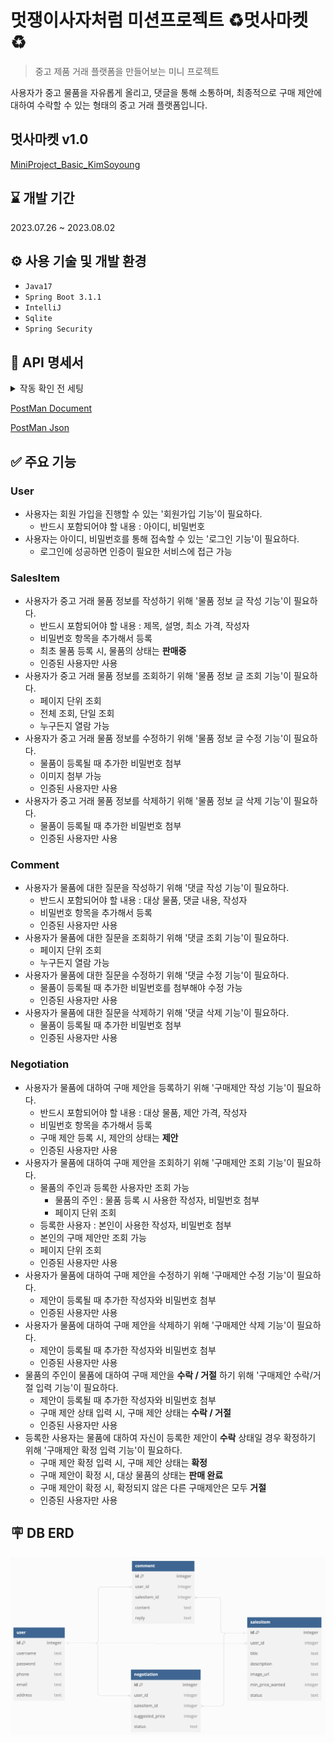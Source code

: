 # 멋쟁이사자처럼 미션프로젝트 ♻️멋사마켓 ♻️
> 중고 제품 거래 플랫폼을 만들어보는 미니 프로젝트

사용자가 중고 물품을 자유롭게 올리고, 댓글을 통해 소통하며, 최종적으로 구매 제안에 대하여 수락할 수 있는 형태의 중고 거래 플랫폼입니다.

## 멋사마켓 v1.0
[MiniProject_Basic_KimSoyoung](https://github.com/likelion-backend-5th/MiniProject_Basic_KimSoyoung)

## ⌛️ 개발 기간
2023.07.26 ~ 2023.08.02

## ⚙️ 사용 기술 및 개발 환경
- `Java17`
- `Spring Boot 3.1.1`
- `IntelliJ`
- `Sqlite`
- `Spring Security`

## 📌 API 명세서
<details>
<summary> 작동 확인 전 세팅</summary>
1️⃣ 아래 PostMan Document에서 "Run in PostMan"을 누르고 Import할 Workspace를 선택한다.
<img src="img/포스트맨환경설정3.png">

2️⃣ 우측 위 Environments를 선택하는 부분에서 "New Environment"를 선택한다.
<img src="img/포스트맨환경설정4.png">

3️⃣ Request마다 토큰 설정을 해준다.  
▶️ 작동 시, jeeho_dev 입력하는 Request에는 토큰 설정을 아래와 같이 한다.
<img src="img/토큰등록_dev.png">

▶️ 작동 시, jeeho_edu 입력하는 Request에는 토큰 설정을 아래와 같이 한다.
<img src="img/토큰등록_edu.png">

</details>


[PostMan Document](https://documenter.getpostman.com/view/22906513/2s9XxvTai8)

[PostMan Json](https://github.com/likelion-backend-5th/Project_1_KimSoyoung/blob/main/market.postman_collection.json)

## ✅ 주요 기능
### User
+ 사용자는 회원 가입을 진행할 수 있는 '회원가입 기능'이 필요하다.
  + 반드시 포함되어야 할 내용 : 아이디, 비밀번호
+ 사용자는 아이디, 비밀번호를 통해 접속할 수 있는 '로그인 기능'이 필요하다.
  + 로그인에 성공하면 인증이 필요한 서비스에 접근 가능

### SalesItem
+ 사용자가 중고 거래 물품 정보를 작성하기 위해 '물품 정보 글 작성 기능'이 필요하다.
  + 반드시 포함되어야 할 내용 : 제목, 설명, 최소 가격, 작성자
  + 비밀번호 항목을 추가해서 등록
  + 최초 물품 등록 시, 물품의 상태는 __판매중__
  + 인증된 사용자만 사용
+ 사용자가 중고 거래 물품 정보를 조회하기 위해 '물품 정보 글 조회 기능'이 필요하다.
  + 페이지 단위 조회
  + 전체 조회, 단일 조회
  + 누구든지 열람 가능
+ 사용자가 중고 거래 물품 정보를 수정하기 위해 '물품 정보 글 수정 기능'이 필요하다.
  + 물품이 등록될 때 추가한 비밀번호 첨부
  + 이미지 첨부 가능
  + 인증된 사용자만 사용
+ 사용자가 중고 거래 물품 정보를 삭제하기 위해 '물품 정보 글 삭제 기능'이 필요하다.
  + 물품이 등록될 때 추가한 비밀번호 첨부
  + 인증된 사용자만 사용
  
### Comment
+ 사용자가 물품에 대한 질문을 작성하기 위해 '댓글 작성 기능'이 필요하다.
  + 반드시 포함되어야 할 내용 : 대상 물품, 댓글 내용, 작성자
  + 비밀번호 항목을 추가해서 등록
  + 인증된 사용자만 사용
+ 사용자가 물품에 대한 질문을 조회하기 위해 '댓글 조회 기능'이 필요하다.
  + 페이지 단위 조회
  + 누구든지 열람 가능
+ 사용자가 물품에 대한 질문을 수정하기 위해 '댓글 수정 기능'이 필요하다.
  + 물품이 등록될 때 추가한 비밀번호를 첨부해야 수정 가능
  + 인증된 사용자만 사용
+ 사용자가 물품에 대한 질문을 삭제하기 위해 '댓글 삭제 기능'이 필요하다.
  + 물품이 등록될 때 추가한 비밀번호 첨부
  + 인증된 사용자만 사용

### Negotiation
+ 사용자가 물품에 대하여 구매 제안을 등록하기 위해 '구매제안 작성 기능'이 필요하다.
  + 반드시 포함되어야 할 내용 : 대상 물품, 제안 가격, 작성자
  + 비밀번호 항목을 추가해서 등록
  + 구매 제안 등록 시, 제안의 상태는 __제안__
  + 인증된 사용자만 사용
+ 사용자가 물품에 대하여 구매 제안을 조회하기 위해 '구매제안 조회 기능'이 필요하다.
  + 물품의 주인과 등록한 사용자만 조회 가능
    + 물품의 주인 : 물품 등록 시 사용한 작성자, 비밀번호 첨부
    + 페이지 단위 조회
  + 등록한 사용자 : 본인이 사용한 작성자, 비밀번호 첨부
  + 본인의 구매 제안만 조회 가능
  + 페이지 단위 조회
  + 인증된 사용자만 사용
+ 사용자가 물품에 대하여 구매 제안을 수정하기 위해 '구매제안 수정 기능'이 필요하다.
  + 제안이 등록될 때 추가한 작성자와 비밀번호 첨부
  + 인증된 사용자만 사용
+ 사용자가 물품에 대하여 구매 제안을 삭제하기 위해 '구매제안 삭제 기능'이 필요하다.
  + 제안이 등록될 때 추가한 작성자와 비밀번호 첨부
  + 인증된 사용자만 사용
+ 물품의 주인이 물품에 대하여 구매 제안을 __수락 / 거절__ 하기 위해 '구매제안 수락/거절 입력 기능'이 필요하다.
  + 제안이 등록될 때 추가한 작성자와 비밀번호 첨부
  + 구매 제안 상태 입력 시, 구매 제안 상태는 __수락 / 거절__
  + 인증된 사용자만 사용
+ 등록한 사용자는 물품에 대하여 자신이 등록한 제안이 __수락__ 상태일 경우 확정하기 위해 '구매제안 확정 입력 기능'이 필요하다.
  + 구매 제안 확정 입력 시, 구매 제안 상태는 __확정__
  + 구매 제안이 확정 시, 대상 물품의 상태는 __판매 완료__
  + 구매 제안이 확정 시, 확정되지 않은 다른 구매제안은 모두 __거절__
  + 인증된 사용자만 사용

## 🪧 DB ERD
<img src="img/erd-update.png">